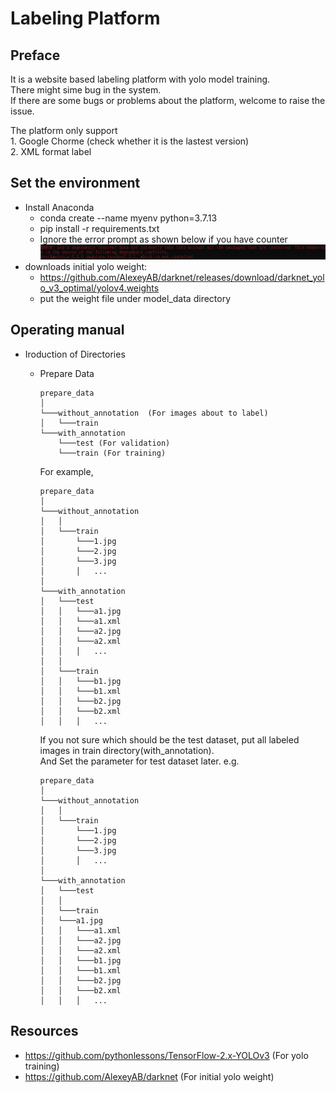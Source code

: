 # Labeling Platform

## Preface
It is a website based labeling platform with yolo model training.  
There might sime bug in the system.  
If there are some bugs or problems about the platform, welcome to raise the issue.  

The platform only support  
	1. Google Chorme (check whether it is the lastest version)  
	2. XML format label  

## Set the environment
+ Install Anaconda
	- conda create --name myenv python=3.7.13
	- pip install -r requirements.txt
	- Ignore the error prompt as shown below if you have counter
	![alt text](https://github.com/yui0303/labeling_platform/blob/main/src/version_error.jpg?raw=true)
+ downloads initial yolo weight:
	- https://github.com/AlexeyAB/darknet/releases/download/darknet_yolo_v3_optimal/yolov4.weights
	- put the weight file under model_data directory

## Operating manual
+ Iroduction of Directories
	- Prepare Data
		```
		prepare_data
		│
		└───without_annotation	(For images about to label) 
		│   └───train
		└───with_annotation
			└───test (For validation)
			└───train (For training)
		```
		For example, 
		```
		prepare_data
		│
		└───without_annotation
		│   │   
		│   └───train
		│   	└───1.jpg
		│   	└───2.jpg
		│   	└───3.jpg
		│       │   ...
		│
		└───with_annotation  
		│	└───test
		│	│	└───a1.jpg
		│	│	└───a1.xml
		│	│	└───a2.jpg
		│	│	└───a2.xml
		│   │   │   ...
		│   │   
		│	└───train
		│	│	└───b1.jpg
		│	│	└───b1.xml
		│	│	└───b2.jpg
		│	│	└───b2.xml
		│   │   │   ...
		```
		
		If you not sure which should be the test dataset, put all labeled images in train directory(with_annotation).  
		And Set the parameter for test dataset later.
		e.g.
		```
		prepare_data
		│
		└───without_annotation
		│   │   
		│   └───train
		│   	└───1.jpg
		│   	└───2.jpg
		│   	└───3.jpg
		│       │   ...
		│
		└───with_annotation  
		│	└───test
		│	│  
		│	└───train
		│	└───a1.jpg
		│	│	└───a1.xml
		│	│	└───a2.jpg
		│	│	└───a2.xml
		│	│	└───b1.jpg
		│	│	└───b1.xml
		│	│	└───b2.jpg
		│	│	└───b2.xml
		│   │   │   ...
		```
	
## Resources
+ https://github.com/pythonlessons/TensorFlow-2.x-YOLOv3 (For yolo training)
+ https://github.com/AlexeyAB/darknet (For initial yolo weight)